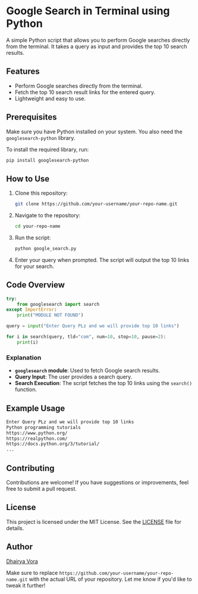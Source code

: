 # Google Search in Terminal using Python

A simple Python script that allows you to perform Google searches directly from the terminal. It takes a query as input and provides the top 10 search results.

## Features

- Perform Google searches directly from the terminal.
- Fetch the top 10 search result links for the entered query.
- Lightweight and easy to use.

## Prerequisites

Make sure you have Python installed on your system. You also need the `googlesearch-python` library.

To install the required library, run:

```bash
pip install googlesearch-python
```

## How to Use

1. Clone this repository:

   ```bash
   git clone https://github.com/your-username/your-repo-name.git
   ```

2. Navigate to the repository:

   ```bash
   cd your-repo-name
   ```

3. Run the script:

   ```bash
   python google_search.py
   ```

4. Enter your query when prompted. The script will output the top 10 links for your search.

## Code Overview

```python
try:
    from googlesearch import search
except ImportError:
    print("MODULE NOT FOUND")

query = input("Enter Query PLz and we will provide top 10 links")

for i in search(query, tld="com", num=10, stop=10, pause=2):
    print(i)
```

### Explanation
- **`googlesearch` module**: Used to fetch Google search results.
- **Query Input**: The user provides a search query.
- **Search Execution**: The script fetches the top 10 links using the `search()` function.

## Example Usage

```bash
Enter Query PLz and we will provide top 10 links
Python programming tutorials
https://www.python.org/
https://realpython.com/
https://docs.python.org/3/tutorial/
...
```

## Contributing

Contributions are welcome! If you have suggestions or improvements, feel free to submit a pull request.

## License

This project is licensed under the MIT License. See the [LICENSE](LICENSE) file for details.

## Author

[Dhairya Vora](https://github.com/DR-Vora)

Make sure to replace `https://github.com/your-username/your-repo-name.git` with the actual URL of your repository. Let me know if you'd like to tweak it further!
